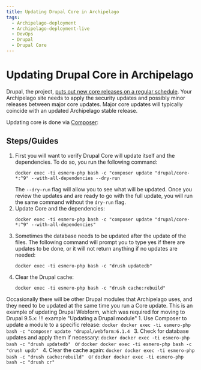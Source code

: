 ```yaml
---
title: Updating Drupal Core in Archipelago
tags:
  - Archipelago-deployment
  - Archipelago-deployment-live
  - DevOps
  - Drupal
  - Drupal Core
---
```


# Updating Drupal Core in Archipelago

Drupal, the project, [puts out new core releases on a regular schedule](https://www.drupal.org/about/core/policies/core-release-cycles/schedule). Your Archipelago site needs to apply the security updates and possibly minor releases between major core updates. Major core updates will typically coincide with an updated Archipelago stable release. 

Updating core is done via [Composer](https://www.drupal.org/docs/develop/using-composer/manage-dependencies):

## Steps/Guides

1. First you will want to verify Drupal Core will update itself and the dependencies. To do so, you run the following command:
    ```docker
    docker exec -ti esmero-php bash -c "composer update "drupal/core-*:^9" --with-all-dependencies --dry-run
    ```
    The `--dry-run` flag will allow you to see what will be updated. Once you review the updates and are ready to go with the full update, you will run the same command without the `dry-run` flag.
2. Update Core and the dependencies:
    ```docker
    docker exec -ti esmero-php bash -c "composer update "drupal/core-*:^9" --with-all-dependencies"
    ```
4. Sometimes the database needs to be updated after the update of the files. The following command will prompt you to type yes if there are updates to be done, or it will not return anything if no updates are needed:
    ```docker
    docker exec -ti esmero-php bash -c "drush updatedb"
    ```
5. Clear the Drupal cache:
    ```docker
    docker exec -ti esmero-php bash -c "drush cache:rebuild"
    ```
Occasionally there will be other Drupal modules that Archipelago uses, and they need to be updated at the same time you run a Core update. This is an example of updating Drupal Webform, which was required for moving to Drupal 9.5.x:
!!! example "Updating a Drupal module"
    1. Use Composer to update a module to a specific release:
        ```docker
        docker exec -ti esmero-php bash -c "composer update "drupal/webform:6.1.4
        ```
    3. Check for database updates and apply them if necessary:
        ```docker
        docker exec -ti esmero-php bash -c "drush updatedb"
        ```
        or
        ```docker
        docker exec -ti esmero-php bash -c "drush updb"
        ```
    4. Clear the cache again:
        ```docker
        docker exec -ti esmero-php bash -c "drush cache:rebuild"
        ```
        or
        ```docker
        docker exec -ti esmero-php bash -c "drush cr"
        ```

